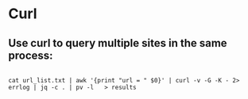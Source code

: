 # Curl
## Use curl to query multiple sites in the same process:

```

cat url_list.txt | awk '{print "url = " $0}' | curl -v -G -K - 2> errlog | jq -c . | pv -l   > results

```
